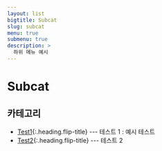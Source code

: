 ```yaml
---
layout: list
bigtitle: Subcat
slug: subcat
menu: true
submenu: true
description: >
  하위 메뉴 예시
---
```


# Subcat

## 카테고리

* [Test1]{:.heading.flip-title} --- 테스트 1 : 예시 테스트
* [Test2]{:.heading.flip-title} --- 테스트 2

[Test1]: /test1/
[Test2]: /test2/